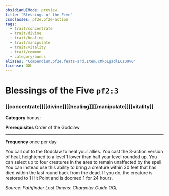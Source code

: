 ```yaml
---
obsidianUIMode: preview
title: "Blessings of the Five"
cssclasses: pf2e,pf2e-action
tags:
  - trait/concentrate
  - trait/divine
  - trait/healing
  - trait/manipulate
  - trait/vitality
  - trait/common
  - category/bonus
aliases: "Compendium.pf2e.feats-srd.Item.cMkpLgadlLCzDOv0"
license: OGL
---
```

# Blessings of the Five `pf2:3`

### [[concentrate]][[divine]][[healing]][[manipulate]][[vitality]]

**Category** bonus; 



**Prerequisites** Order of the Godclaw
* * *
**Frequency** once per day

You call out to the Godclaw to heal your allies. You cast the 3-action version of heal, heightened to a level 1 lower than half your level rounded up. You can select up to four creatures in the area to remain unaffected by the spell. You can instead use this ability to bring a creature within 30 feet that has died within the last round back from the dead. If you do, the creature is restored to 1 Hit Point and is doomed 1 for 24 hours.

*Source: Pathfinder Lost Omens: Character Guide*
*OGL*